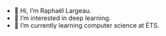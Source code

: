 - 👋 Hi, I’m Raphaël Largeau.
- 👀 I’m interested in deep learning.
- 🌱 I’m currently learning computer science at ÉTS.

<!---
RaphLrg/RaphLrg is a ✨ special ✨ repository because its `README.md` (this file) appears on your GitHub profile.
You can click the Preview link to take a look at your changes.
--->

